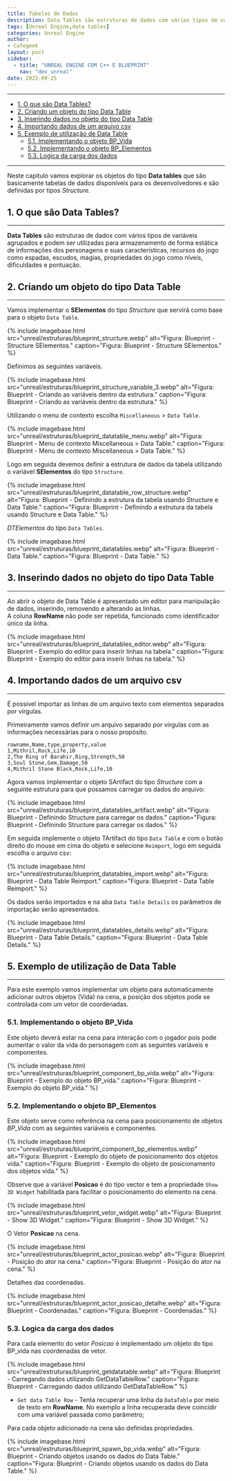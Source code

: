 ```yaml
---
title: Tabelas de Dados
description: Data Tables são estruturas de dados com vários tipos de variáveis agrupados
tags: [Unreal Engine,data tables]
categories: Unreal Engine
author: 
- Cafegeek
layout: post
sidebar:  
  - title: "UNREAL ENGINE COM C++ E BLUEPRINT"
    nav: "dev_unreal"
date: 2022-09-25 
---
```


***

- [1. O que são Data Tables?](#1-o-que-são-data-tables)
- [2. Criando um objeto do tipo Data Table](#2-criando-um-objeto-do-tipo-data-table)
- [3. Inserindo dados no objeto do tipo Data Table](#3-inserindo-dados-no-objeto-do-tipo-data-table)
- [4. Importando dados de um arquivo csv](#4-importando-dados-de-um-arquivo-csv)
- [5. Exemplo de utilização de Data Table](#5-exemplo-de-utilização-de-data-table)
  - [5.1. Implementando o objeto BP\_Vida](#51-implementando-o-objeto-bp_vida)
  - [5.2. Implementando o objeto BP\_Elementos](#52-implementando-o-objeto-bp_elementos)
  - [5.3. Logica da carga dos dados](#53-logica-da-carga-dos-dados)

***

Neste capitulo vamos explorar os objetos do tipo **Data tables** que são basicamente tabelas de dados disponíveis para os desenvolvedores e são definidas por tipos *Structure*.  

## 1. O que são Data Tables?

***

**Data Tables** são estruturas de dados com vários tipos de variáveis agrupados e podem ser utilizadas para armazenamento de forma estática de informações dos personagens e suas características, recursos do jogo como espadas, escudos, magias, propriedades do jogo como níveis, dificuldades e pontuação.

## 2. Criando um objeto do tipo Data Table

***

Vamos implementar o **SElementos** do tipo *Structure* que servirá como base para o objeto `Data Table`.

{% include imagebase.html
    src="unreal/estruturas/blueprint_structure.webp"
    alt="Figura: Blueprint - Structure SElementos."
    caption="Figura: Blueprint - Structure SElementos."
%}

Definimos as seguintes variáveis.

{% include imagebase.html
    src="unreal/estruturas/blueprint_structure_variable_3.webp"
    alt="Figura: Blueprint - Criando as variáveis dentro da estrutura."
    caption="Figura: Blueprint - Criando as variáveis dentro da estrutura."
%}

Utilizando o menu de contexto escolha `Miscellaneous` > `Data Table`.

{% include imagebase.html
    src="unreal/estruturas/blueprint_datatable_menu.webp"
    alt="Figura: Blueprint - Menu de contexto Miscellaneous > Data Table."
    caption="Figura: Blueprint - Menu de contexto Miscellaneous > Data Table."
%}

Logo em seguida devemos definir a estrutura de dados da tabela utilizando o variável **SElementos** do tipo `Structure`.

{% include imagebase.html
    src="unreal/estruturas/blueprint_datatable_row_structure.webp"
    alt="Figura: Blueprint - Definindo a estrutura da tabela usando Structure e Data Table."
    caption="Figura: Blueprint - Definindo a estrutura da tabela usando Structure e Data Table."
%}

*DTElementos* do tipo `Data Tables`.

{% include imagebase.html
    src="unreal/estruturas/blueprint_datatables.webp"
    alt="Figura: Blueprint - Data Table."
    caption="Figura: Blueprint - Data Table."
%}

## 3. Inserindo dados no objeto do tipo Data Table

***

Ao abrir o objeto de Data Table é apresentado um editor para manipulação de dados, inserindo, removendo e alterando as linhas.  
A coluna **RowName** não pode ser repetida, funcionado como identificador único da linha.

{% include imagebase.html
    src="unreal/estruturas/blueprint_datatables_editor.webp"
    alt="Figura: Blueprint - Exemplo do editor para inserir linhas na tabela."
    caption="Figura: Blueprint - Exemplo do editor para inserir linhas na tabela."
%}

## 4. Importando dados de um arquivo csv

***

É possível importar as linhas de um arquivo texto com elementos separados por vírgulas.

Primeiramente vamos definir um arquivo separado por vírgulas com as informações necessárias para o nosso propósito.

```csv
rowname,Name,type,property,value
1,Mithril,Rock,Life,10
2,The Ring of Barahir,Ring,Strength,50
3,Soul Stone,Gem,Damage,50
4,Mithril Stone Black,Rock,Life,10
```

Agora vamos implementar o objeto SArtifact do tipo *Structure* com a seguinte estrutura para que possamos carregar os dados do arquivo:

{% include imagebase.html
    src="unreal/estruturas/blueprint_datatables_artifact.webp"
    alt="Figura: Blueprint - Definindo Structure para carregar os dados."
    caption="Figura: Blueprint - Definindo Structure para carregar os dados."
%}

Em seguida implemente o objeto TArtifact do tipo `Data Table` e com o botão direito do mouse em cima do objeto e selecione `Reimport`, logo em seguida escolha o arquivo csv:

{% include imagebase.html
    src="unreal/estruturas/blueprint_datatables_import.webp"
    alt="Figura: Blueprint - Data Table Reimport."
    caption="Figura: Blueprint - Data Table Reimport."
%}

Os dados serão importados e na aba `Data Table Details` os parâmetros de importação serão apresentados.

{% include imagebase.html
    src="unreal/estruturas/blueprint_datatables_details.webp"
    alt="Figura: Blueprint - Data Table Details."
    caption="Figura: Blueprint - Data Table Details."
%}

## 5. Exemplo de utilização de Data Table

***

Para este exemplo vamos implementar um objeto para automaticamente adicionar outros objetos (Vida) na cena, a posição dos objetos pode se controlada com um vetor de coordenadas.  

### 5.1. Implementando o objeto BP_Vida

Este objeto deverá estar na cena para interação com o jogador pois pode aumentar o valor da vida do personagem com as seguintes variáveis e componentes.  

{% include imagebase.html
    src="unreal/estruturas/blueprint_component_bp_vida.webp"
    alt="Figura: Blueprint - Exemplo do objeto BP_vida."
    caption="Figura: Blueprint - Exemplo do objeto BP_vida."
%}

### 5.2. Implementando o objeto BP_Elementos

Este objeto serve como referência na cena para posicionamento de objetos *BP_Vida* com as seguintes variáveis e componentes.

{% include imagebase.html
    src="unreal/estruturas/blueprint_component_bp_elementos.webp"
    alt="Figura: Blueprint - Exemplo do objeto de posicionamento dos objetos vida."
    caption="Figura: Blueprint - Exemplo do objeto de posicionamento dos objetos vida."
%}

Observe que a variável **Posicao** é do tipo vector e tem a propriedade `Show 3D Widget` habilitada para facilitar o posicionamento do elemento na cena.  

{% include imagebase.html
    src="unreal/estruturas/blueprint_vetor_widget.webp"
    alt="Figura: Blueprint - Show 3D Widget."
    caption="Figura: Blueprint - Show 3D Widget."
%}

O Vetor **Posicao** na cena.

{% include imagebase.html
    src="unreal/estruturas/blueprint_actor_posicao.webp"
    alt="Figura: Blueprint - Posição do ator na cena."
    caption="Figura: Blueprint - Posição do ator na cena."
%}

Detalhes das coordenadas.

{% include imagebase.html
    src="unreal/estruturas/blueprint_actor_posicao_detalhe.webp"
    alt="Figura: Blueprint - Coordenadas."
    caption="Figura: Blueprint - Coordenadas."
%}

### 5.3. Logica da carga dos dados

Para cada elemento do vetor *Posicao* é implementado um objeto do tipo BP_vida nas coordenadas de vetor.

{% include imagebase.html
    src="unreal/estruturas/blueprint_getdatatable.webp"
    alt="Figura: Blueprint - Carregando dados utilizando GetDataTableRow."
    caption="Figura: Blueprint - Carregando dados utilizando GetDataTableRow."
%}

- `Get data Table Row` - Tenta recuperar uma linha da `DataTable` por meio de texto em **RowName**.  No exemplo a linha recuperada deve coincidir com uma variável passada como parâmetro;

Para cada objeto adicionado na cena são definidas propriedades.

{% include imagebase.html
    src="unreal/estruturas/blueprint_spawn_bp_vida.webp"
    alt="Figura: Blueprint - Criando objetos usando os dados do Data Table."
    caption="Figura: Blueprint - Criando objetos usando os dados do Data Table."
%}
